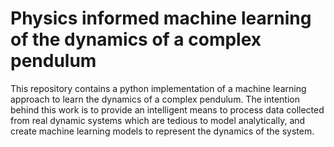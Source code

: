 # Physics informed machine learning of the dynamics of a complex pendulum
This repository contains a python implementation of a machine learning approach to learn the dynamics of a complex pendulum. The intention behind this work is to provide an intelligent means to process data collected from real dynamic systems which are tedious to model analytically, and create machine learning models to represent the dynamics of the system. 
